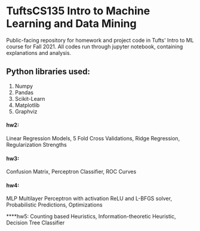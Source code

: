 # TuftsCS135 Intro to Machine Learning and Data Mining
Public-facing repository for homework and project code in Tufts' Intro to ML course for Fall 2021. All codes run through jupyter notebook, containing explanations and analysis.

## Python libraries used:
1. Numpy
2. Pandas
3. Scikit-Learn
4. Matplotlib
5. Graphviz

#### hw2:
Linear Regression Models, 5 Fold Cross Validations, Ridge Regression, Regularization Strengths

#### hw3: 
Confusion Matrix, Perceptron Classifier, ROC Curves

#### hw4: 
MLP Multilayer Perceptron with activation ReLU and L-BFGS solver, Probabilistic Predictions, Optimizations

****hw5: 
Counting based Heuristics, Information-theoretic Heuristic, Decision Tree Classifier
